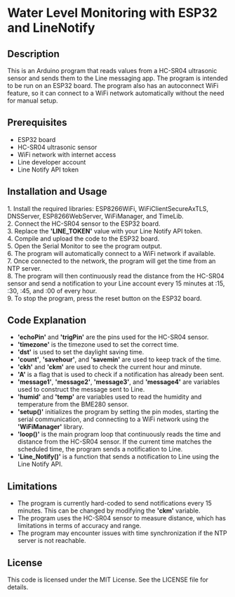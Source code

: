 # Water Level Monitoring with ESP32 and LineNotify
<h2>Description</h2>
This is an Arduino program that reads values from a HC-SR04 ultrasonic sensor and sends them to the Line messaging app. The program is intended to be run on an ESP32 board. The program also has an autoconnect WiFi feature, so it can connect to a WiFi network automatically without the need for manual setup.
<h2>Prerequisites</h2>

- ESP32 board<br>
- HC-SR04 ultrasonic sensor<br>
- WiFi network with internet access<br>
- Line developer account<br>
- Line Notify API token<br>
<h2>Installation and Usage</h2>
1. Install the required libraries: ESP8266WiFi, WiFiClientSecureAxTLS, DNSServer, ESP8266WebServer, WiFiManager, and TimeLib.<br>
2. Connect the HC-SR04 sensor to the ESP32 board.<br>
3. Replace the <b>'LINE_TOKEN'</b> value with your Line Notify API token.<br>
4. Compile and upload the code to the ESP32 board.<br>
5. Open the Serial Monitor to see the program output.<br>
6. The program will automatically connect to a WiFi network if available.<br>
7. Once connected to the network, the program will get the time from an NTP server.<br>
8. The program will then continuously read the distance from the HC-SR04 sensor and send a notification to your Line account every 15 minutes at :15, :30, :45, and :00 of every hour.<br>
9. To stop the program, press the reset button on the ESP32 board.<br>
<h2>Code Explanation</h2>

- <b>'echoPin'</b> and <b>'trigPin'</b> are the pins used for the HC-SR04 sensor.<br>
- <b>'timezone'</b> is the timezone used to set the correct time.<br>
- <b>'dst'</b> is used to set the daylight saving time.<br>
- <b>'count'</b>, <b>'savehour'</b>, and <b>'savemin'</b> are used to keep track of the time.<br>
- <b>'ckh'</b> and <b>'ckm'</b> are used to check the current hour and minute.<br>
- <b>'A'</b> is a flag that is used to check if a notification has already been sent.<br>
- <b>'message1'</b>, <b>'message2'</b>, <b>'message3'</b>, and <b>'message4'</b> are variables used to construct the message sent to Line.<br>
- <b>'humid'</b> and <b>'temp'</b> are variables used to read the humidity and temperature from the BME280 sensor.<br>
- <b>'setup()'</b> initializes the program by setting the pin modes, starting the serial communication, and connecting to a WiFi network using the <b>'WiFiManager'</b> library.<br>
- <b>'loop()'</b> is the main program loop that continuously reads the time and distance from the HC-SR04 sensor. If the current time matches the scheduled time, the program sends a notification to Line.<br>
- <b>'Line_Notify()'</b> is a function that sends a notification to Line using the Line Notify API.<br>
<h2>Limitations</h2>

- The program is currently hard-coded to send notifications every 15 minutes. This can be changed by modifying the <b>'ckm'</b> variable.<br>
- The program uses the HC-SR04 sensor to measure distance, which has limitations in terms of accuracy and range.<br>
- The program may encounter issues with time synchronization if the NTP server is not reachable.<br>
<h2>License</h2>
This code is licensed under the MIT License. See the LICENSE file for details.
